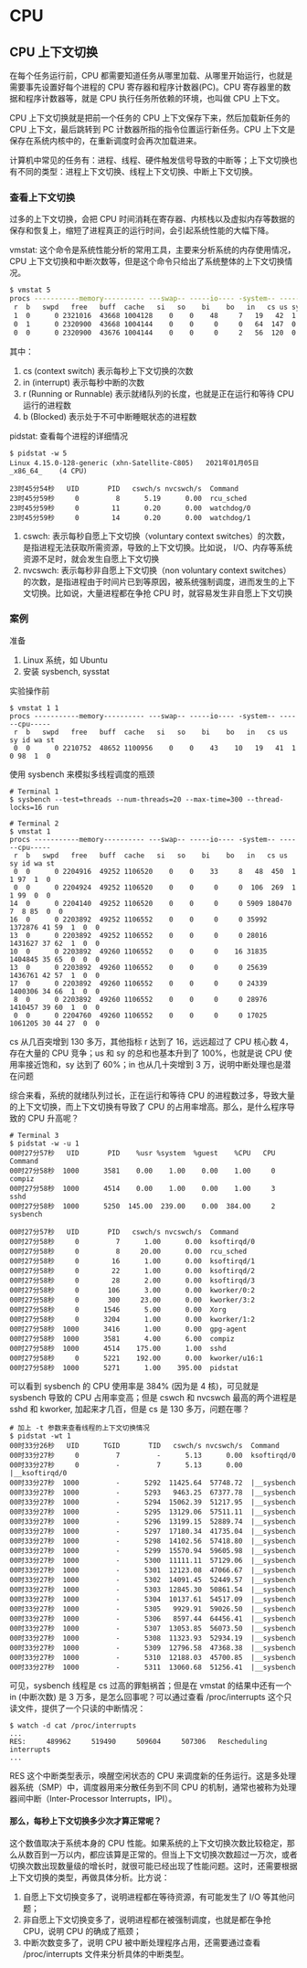 # CPU

## CPU 上下文切换

在每个任务运行前，CPU 都需要知道任务从哪里加载、从哪里开始运行，也就是需要事先设置好每个进程的 CPU 寄存器和程序计数器\(PC\)。CPU 寄存器里的数据和程序计数器等，就是 CPU 执行任务所依赖的环境，也叫做 CPU 上下文。

CPU 上下文切换就是把前一个任务的 CPU 上下文保存下来，然后加载新任务的 CPU 上下文，最后跳转到 PC 计数器所指的指令位置运行新任务。CPU 上下文是保存在系统内核中的，在重新调度时会再次加载进来。

计算机中常见的任务有：进程、线程、硬件触发信号导致的中断等；上下文切换也有不同的类型：进程上下文切换、线程上下文切换、中断上下文切换。

### 查看上下文切换

过多的上下文切换，会把 CPU 时间消耗在寄存器、内核栈以及虚拟内存等数据的保存和恢复上，缩短了进程真正的运行时间，会引起系统性能的大幅下降。

vmstat: 这个命令是系统性能分析的常用工具，主要来分析系统的内存使用情况，CPU 上下文切换和中断次数等，但是这个命令只给出了系统整体的上下文切换情况。

```bash
$ vmstat 5
procs -----------memory---------- ---swap-- -----io---- -system-- ------cpu-----
 r  b   swpd   free   buff  cache   si   so    bi    bo   in   cs us sy id wa st
 1  0      0 2321016  43668 1004128    0    0    48     7   19   42  1  0 98  2  0
 0  1      0 2320900  43668 1004144    0    0     0     0   64  147  0  0 99  0  0
 0  0      0 2320900  43676 1004144    0    0     0     2   56  120  0  0 99  0  0
```

其中：

1. cs \(context switch\) 表示每秒上下文切换的次数
2. in \(interrupt\) 表示每秒中断的次数
3. r \(Running or Runnable\) 表示就绪队列的长度，也就是正在运行和等待 CPU 运行的进程数
4. b \(Blocked\) 表示处于不可中断睡眠状态的进程数

pidstat: 查看每个进程的详细情况

```text
$ pidstat -w 5
Linux 4.15.0-128-generic (xhn-Satellite-C805) 	2021年01月05日 	_x86_64_	(4 CPU)

23时45分54秒   UID       PID   cswch/s nvcswch/s  Command
23时45分59秒     0         8      5.19      0.00  rcu_sched
23时45分59秒     0        11      0.20      0.00  watchdog/0
23时45分59秒     0        14      0.20      0.00  watchdog/1
```

1. cswch: 表示每秒自愿上下文切换（voluntary context switches）的次数，是指进程无法获取所需资源，导致的上下文切换。比如说， I/O、内存等系统资源不足时，就会发生自愿上下文切换
2. nvcswch: 表示每秒非自愿上下文切换（non voluntary context switches）的次数，是指进程由于时间片已到等原因，被系统强制调度，进而发生的上下文切换。比如说，大量进程都在争抢 CPU 时，就容易发生非自愿上下文切换

### 案例

准备

1. Linux 系统，如 Ubuntu
2. 安装 sysbench, sysstat

实验操作前

```text
$ vmstat 1 1
procs -----------memory---------- ---swap-- -----io---- -system-- ------cpu-----
 r  b   swpd   free   buff  cache   si   so    bi    bo   in   cs us sy id wa st
 0  0      0 2210752  48652 1100956    0    0    43    10   19   41  1  0 98  1  0
```

使用 sysbench 来模拟多线程调度的瓶颈

```text
# Terminal 1
$ sysbench --test=threads --num-threads=20 --max-time=300 --thread-locks=16 run

```

```text
# Terminal 2
$ vmstat 1
procs -----------memory---------- ---swap-- -----io---- -system-- ------cpu-----
 r  b   swpd   free   buff  cache   si   so    bi    bo   in   cs us sy id wa st
 0  0      0 2204916  49252 1106520    0    0    33     8   48  450  1  1 97  1  0
 0  0      0 2204924  49252 1106520    0    0     0     0  106  269  1  1 99  0  0
14  0      0 2204140  49252 1106520    0    0     0     0 5909 180470  7  8 85  0  0
16  0      0 2203892  49252 1106552    0    0     0     0 35992 1372876 41 59  1  0  0
13  0      0 2203892  49252 1106552    0    0     0     0 28016 1431627 37 62  1  0  0
10  0      0 2203892  49260 1106552    0    0     0    16 31835 1404845 35 65  0  0  0
13  0      0 2203892  49260 1106552    0    0     0     0 25639 1436761 42 57  1  0  0
17  0      0 2203892  49260 1106552    0    0     0     0 24339 1400306 34 66  1  0  0
 8  0      0 2203892  49260 1106552    0    0     0     0 28976 1410457 39 60  1  0  0
 0  0      0 2204760  49260 1106552    0    0     0     0 17025 1061205 30 44 27  0  0
```

cs 从几百突增到 130 多万，其他指标 r 达到了 16，远远超过了 CPU 核心数 4，存在大量的 CPU 竞争；us 和 sy 的总和也基本升到了 100%，也就是说 CPU 使用率接近饱和，sy 达到了 60%；in 也从几十突增到 3 万，说明中断处理也是潜在问题

综合来看，系统的就绪队列过长，正在运行和等待 CPU 的进程数过多，导致大量的上下文切换，而上下文切换有导致了 CPU 的占用率增高。那么，是什么程序导致的 CPU 升高呢？

```text
# Terminal 3
$ pidstat -w -u 1
00时27分57秒   UID       PID    %usr %system  %guest    %CPU   CPU  Command
00时27分58秒  1000      3581    0.00    1.00    0.00    1.00     0  compiz
00时27分58秒  1000      4514    0.00    1.00    0.00    1.00     3  sshd
00时27分58秒  1000      5250  145.00  239.00    0.00  384.00     2  sysbench

00时27分57秒   UID       PID   cswch/s nvcswch/s  Command
00时27分58秒     0         7      1.00      0.00  ksoftirqd/0
00时27分58秒     0         8     20.00      0.00  rcu_sched
00时27分58秒     0        16      1.00      0.00  ksoftirqd/1
00时27分58秒     0        22      1.00      0.00  ksoftirqd/2
00时27分58秒     0        28      2.00      0.00  ksoftirqd/3
00时27分58秒     0       106      3.00      0.00  kworker/0:2
00时27分58秒     0       300     23.00      0.00  kworker/3:2
00时27分58秒     0      1546      5.00      0.00  Xorg
00时27分58秒     0      3204      1.00      0.00  kworker/1:2
00时27分58秒  1000      3416      1.00      0.00  gpg-agent
00时27分58秒  1000      3581      4.00      6.00  compiz
00时27分58秒  1000      4514    175.00      1.00  sshd
00时27分58秒     0      5221    192.00      0.00  kworker/u16:1
00时27分58秒  1000      5271      1.00    395.00  pidstat
```

可以看到 sysbench 的 CPU 使用率是 384% \(因为是 4 核\)，可见就是 sysbench 导致的 CPU 占用率变高；但是 cswch 和 nvcswch 最高的两个进程是 sshd 和 kworker, 加起来才几百，但是 cs 是 130 多万，问题在哪？

```text
# 加上 -t 参数来查看线程的上下文切换情况
$ pidstat -wt 1
00时33分26秒   UID      TGID       TID   cswch/s nvcswch/s  Command
00时33分27秒     0         7         -      5.13      0.00  ksoftirqd/0
00时33分27秒     0         -         7      5.13      0.00  |__ksoftirqd/0
00时33分27秒  1000         -      5292  11425.64  57748.72  |__sysbench
00时33分27秒  1000         -      5293   9463.25  67377.78  |__sysbench
00时33分27秒  1000         -      5294  15062.39  51217.95  |__sysbench
00时33分27秒  1000         -      5295  13129.06  57511.11  |__sysbench
00时33分27秒  1000         -      5296  13199.15  52889.74  |__sysbench
00时33分27秒  1000         -      5297  17180.34  41735.04  |__sysbench
00时33分27秒  1000         -      5298  14102.56  57418.80  |__sysbench
00时33分27秒  1000         -      5299  15570.94  59605.98  |__sysbench
00时33分27秒  1000         -      5300  11111.11  57129.06  |__sysbench
00时33分27秒  1000         -      5301  12123.08  47066.67  |__sysbench
00时33分27秒  1000         -      5302  14091.45  52449.57  |__sysbench
00时33分27秒  1000         -      5303  12845.30  50861.54  |__sysbench
00时33分27秒  1000         -      5304  10137.61  54517.09  |__sysbench
00时33分27秒  1000         -      5305   9929.91  59026.50  |__sysbench
00时33分27秒  1000         -      5306   8597.44  64456.41  |__sysbench
00时33分27秒  1000         -      5307  13053.85  56073.50  |__sysbench
00时33分27秒  1000         -      5308  11323.93  52934.19  |__sysbench
00时33分27秒  1000         -      5309  12796.58  47368.38  |__sysbench
00时33分27秒  1000         -      5310  12188.03  45700.85  |__sysbench
00时33分27秒  1000         -      5311  13060.68  51256.41  |__sysbench
```

可见，sysbench 线程是 cs 过高的罪魁祸首；但是在 vmstat 的结果中还有一个 in \(中断次数\) 是 3 万多，是怎么回事呢？可以通过查看 /proc/interrupts 这个只读文件，提供了一个只读的中断情况：

```text
$ watch -d cat /proc/interrupts
...
RES:     489962     519490     509604     507306   Rescheduling interrupts
...
```

RES 这个中断类型表示，唤醒空闲状态的 CPU 来调度新的任务运行。这是多处理器系统（SMP）中，调度器用来分散任务到不同 CPU 的机制，通常也被称为处理器间中断（Inter-Processor Interrupts，IPI）。

#### 那么，每秒上下文切换多少次才算正常呢？

这个数值取决于系统本身的 CPU 性能。如果系统的上下文切换次数比较稳定，那么从数百到一万以内，都应该算是正常的。但当上下文切换次数超过一万次，或者切换次数出现数量级的增长时，就很可能已经出现了性能问题。这时，还需要根据上下文切换的类型，再做具体分析。比方说：

1. 自愿上下文切换变多了，说明进程都在等待资源，有可能发生了 I/O 等其他问题；
2. 非自愿上下文切换变多了，说明进程都在被强制调度，也就是都在争抢 CPU，说明 CPU 的确成了瓶颈；
3. 中断次数变多了，说明 CPU 被中断处理程序占用，还需要通过查看 /proc/interrupts 文件来分析具体的中断类型。



